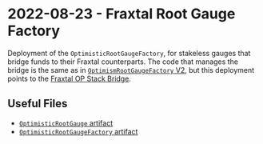 # 2022-08-23 - Fraxtal Root Gauge Factory

Deployment of the `OptimisticRootGaugeFactory`, for stakeless gauges that bridge funds to their Fraxtal counterparts.
The code that manages the bridge is the same as in [`OptimismRootGaugeFactory` V2](../20220823-optimism-root-gauge-factory-v2/), but this deployment points to the [Fraxtal OP Stack Bridge](https://docs.frax.com/fraxtal/tools/bridges#fraxtal-op-stack-bridge).

## Useful Files

- [`OptimisticRootGauge` artifact](./artifact/OptimisticRootGauge.json)
- [`OptimisticRootGaugeFactory` artifact](./artifact/OptimisticRootGaugeFactory.json)
